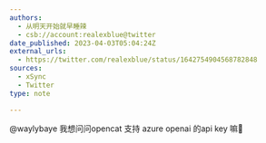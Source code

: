 ```yaml
---
authors:
  - 从明天开始就早睡辣
  - csb://account:realexblue@twitter
date_published: 2023-04-03T05:04:24Z
external_urls:
  - https://twitter.com/realexblue/status/1642754904568782848
sources:
  - xSync
  - Twitter
type: note

---
```


@waylybaye 我想问问opencat 支持 azure openai 的api key 嘛🙈